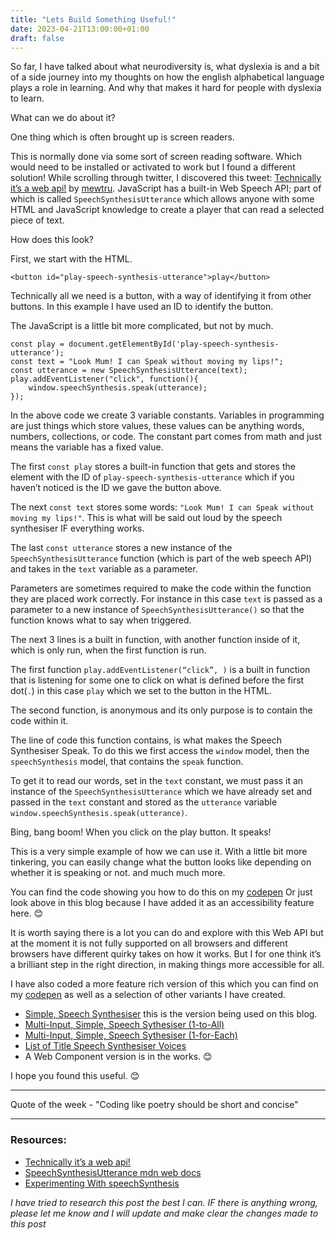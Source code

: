 ```yaml
---
title: "Lets Build Something Useful!"
date: 2023-04-21T13:00:00+01:00
draft: false
---
```


So far, I have talked about what neurodiversity is, what dyslexia is and a bit of a side journey into my thoughts on how the english alphabetical language plays a role in learning. And why that makes it hard for people with dyslexia to learn.

What can we do about it?

One thing which is often brought up is screen readers.

This is normally done via some sort of screen reading software. Which would need to be installed or activated to work but I found a different solution! While scrolling through twitter, I discovered this tweet: [Technically it’s a web api!](https://twitter.com/trunarla/status/1597641480520503296) by [mewtru](https://twitter.com/trunarla). JavaScript has a built-in Web Speech API; part of which is called `SpeechSynthesisUtterance` which allows anyone with some HTML and JavaScript knowledge to create a player that can read a selected piece of text.

How does this look?

First, we start with the HTML. 

```
<button id="play-speech-synthesis-utterance">play</button>
```

Technically all we need is a button, with a way of identifying it from other buttons. In this example I have used an ID to identify the button.

The JavaScript is a little bit more complicated, but not by much.

```
const play = document.getElementById('play-speech-synthesis-utterance');
const text = "Look Mum! I can Speak without moving my lips!";
const utterance = new SpeechSynthesisUtterance(text);
play.addEventListener("click", function(){  
    window.speechSynthesis.speak(utterance);
});
```

In the above code we create 3 variable constants. Variables in programming are just things which store values, these values can be anything words, numbers, collections, or code. The constant part comes from math and just means the variable has a fixed value. 

The first `const play` stores a built-in function that gets and stores the element with the ID of `play-speech-synthesis-utterance` which if you haven’t noticed is the ID we gave the button above.

The next `const text` stores some words: `"Look Mum! I can Speak without moving my lips!"`. This is what will be said out loud by the speech synthesiser IF everything works.

The last `const utterance` stores a new instance of the `SpeechSynthesisUtterance` function (which is part of the web speech API) and takes in the `text` variable as a parameter. 

Parameters are sometimes required to make the code within the function they are placed work correctly. For instance in this case `text` is passed as a parameter to a new instance of `SpeechSynthesisUtterance()` so that the function knows what to say when triggered.

The next 3 lines is a built in function, with another function inside of it, which is only run, when the first function is run.

The first function `play.addEventListener(“click”, )` is a built in function that is listening for some one to click on what is defined before the first dot(`.`) in this case `play` which we set to the button in the HTML.

The second function, is anonymous and its only purpose is to contain the code within it.

The line of code this function contains, is what makes the Speech Synthesiser Speak. To do this we first access the `window` model, then the `speechSynthesis` model, that contains the `speak` function. 

To get it to read our words, set in the `text` constant, we must pass it an instance of the `SpeechSynthesisUtterance` which we have already set and passed in the `text` constant and stored as the `utterance` variable `window.speechSynthesis.speak(utterance)`.

Bing, bang boom! When you click on the play button. It speaks!

This is a very simple example of how we can use it. With a little bit more tinkering, you can easily change what the button looks like depending on whether it is speaking or not. and much much more.

You can find the code showing you how to do this on my [codepen](https://codepen.io/mejasonatkinson/pen/VwEPaEd) Or just look above in this blog because I have added it as an accessibility feature here. 😊 

It is worth saying there is a lot you can do and explore with this Web API but at the moment it is not fully supported on all browsers and different browsers have different quirky takes on how it works. But I for one think it’s a brilliant step in the right direction, in making things more accessible for all.

I have also coded a more feature rich version of this which you can find on my [codepen](https://codepen.io/mejasonatkinson/pen/poxRyez) as well as a selection of other variants I have created.

- [Simple, Speech Synthesiser](https://codepen.io/mejasonatkinson/pen/MWPJybW) this is the version being used on this blog.
- [Multi-Input, Simple, Speech Sythesiser (1-to-All)](https://codepen.io/mejasonatkinson/pen/oNaBxME)
- [Multi-Input, Simple, Speech Sythesiser (1-for-Each)](https://codepen.io/mejasonatkinson/pen/GRYrZXw)
- [List of Title Speech Synthesiser Voices](https://codepen.io/mejasonatkinson/pen/WNaRpKy)
- A Web Component version is in the works. 😊 

I hope you found this useful. 😊 

<!-- https://codepen.io/collection/ZMoemG -->

---

Quote of the week - "Coding like poetry should be short and concise"

---

### Resources:

- [Technically it’s a web api!](https://twitter.com/trunarla/status/1597641480520503296)
- [SpeechSynthesisUtterance mdn web docs](https://developer.mozilla.org/en-US/docs/Web/API/SpeechSynthesisUtterance)
- [Experimenting With speechSynthesis](https://www.smashingmagazine.com/2017/02/experimenting-with-speechsynthesis/)

*I have tried to research this post the best I can. IF there is anything wrong, please let me know and I will update and make clear the changes made to this post*

<!-- 
LinkedIn
Let’s Build Something Useful! Building a Speech synthesiser, using a JavaScript web API. 
Read more about it here: https://blog.jasonatkinson.co.uk/posts/lets-build-something-useful/ 
-->

<!-- 
Twitter
Let’s Build Something Useful! Building a Speech synthesiser, using a JavaScript web API. 
Read more about it here: https://blog.jasonatkinson.co.uk/posts/lets-build-something-useful/ 
-->